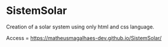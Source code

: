 # SistemSolar

Creation of a solar system using only html and css language.

Access = https://matheusmagalhaes-dev.github.io/SistemSolar/
